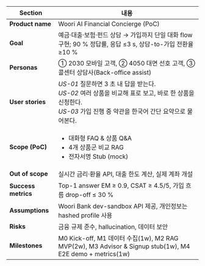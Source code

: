 | Section             | 내용                                                                                                              |
| ------------------- | --------------------------------------------------------------------------------------------------------------- |
| **Product name**    | Woori AI Financial Concierge (PoC)                                                                              |
| **Goal**            | 예금·대출·보험·펀드 상담 → 가입까지 단일 대화 flow 구현; 90 % 정답률, 응답 ≤3 s, 상담-to-가입 전환율 ≥10 %                                      |
| **Personas**        | ① 2030 모바일 고객, ② 4050 대면 선호 고객, ③ 콜센터 상담사(Back-office assist)                                                   |
| **User stories**    | *US-01* 질문하면 3 초 내 답을 받는다.<br>*US-02* 여러 상품을 비교해 표로 보고, 바로 한 상품을 신청한다.<br>*US-03* 가입 진행 중 약관을 한국어 간단 요약으로 물어본다. |
| **Scope (PoC)**     | <ul><li>대화형 FAQ & 상품 Q\&A</li><li>4개 상품군 비교 RAG</li><li>전자서명 Stub (mock)</li></ul>                              |
| **Out of scope**    | 실시간 금리·환율 API, 대출 한도 계산, 실제 계좌 개설                                                                               |
| **Success metrics** | Top-1 answer EM ≥ 0.9, CSAT ≥ 4.5/5, 가입 흐름 drop-off ≤ 30 %                                                      |
| **Assumptions**     | Woori Bank dev-sandbox API 제공, 개인정보는 hashed profile 사용                                                          |
| **Risks**           | 금융 규제 준수, hallucination, 데이터 보안                                                                                 |
| **Milestones**      | M0 Kick-off, M1 데이터 수집(1w), M2 RAG MVP(2w), M3 Advisor & Signup stub(1w), M4 E2E demo + metrics(1w)             |
